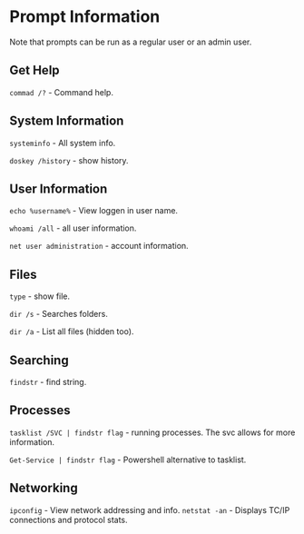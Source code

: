 # Prompt Information
Note that prompts can be run as a regular user or an admin user.

## Get Help
`commad /?` - Command help. 

## System  Information
`systeminfo` - All system info.

`doskey /history` - show history.

## User Information
`echo %username%` - View loggen in user name.

`whoami /all` - all user information.

`net user administration` - account information.

## Files
`type` - show file.

`dir /s` - Searches folders.

`dir /a` - List all files (hidden too).

## Searching
`findstr` - find string.

## Processes
`tasklist /SVC | findstr flag` - running processes. The svc allows for more information.

`Get-Service | findstr flag` - Powershell alternative to tasklist.

## Networking
`ipconfig` - View network addressing and info.
`netstat -an` - Displays TC/IP connections and protocol stats.
